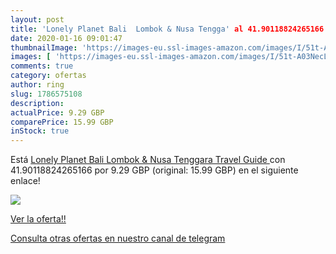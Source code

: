 ```yaml
---
layout: post
title: 'Lonely Planet Bali  Lombok & Nusa Tengga' al 41.90118824265166 % de descuento
date: 2020-01-16 09:01:47
thumbnailImage: 'https://images-eu.ssl-images-amazon.com/images/I/51t-A03NecL._SL200_.jpg'
images: [ 'https://images-eu.ssl-images-amazon.com/images/I/51t-A03NecL._SL200_.jpg' ]
comments: true
category: ofertas
author: ring
slug: 1786575108
description:
actualPrice: 9.29 GBP
comparePrice: 15.99 GBP
inStock: true
---
```


Está [Lonely Planet Bali  Lombok & Nusa Tenggara  Travel Guide ](https://www.amazon.com/dp/1786575108/?tag=redken08-20) con 41.90118824265166 por 9.29 GBP (original: 15.99 GBP) en el siguiente enlace!

[![](https://images-eu.ssl-images-amazon.com/images/I/51t-A03NecL._SL200_.jpg)](https://www.amazon.com/dp/1786575108/?tag=redken08-20)

[Ver la oferta!!](https://www.amazon.com/dp/1786575108/?tag=redken08-20)

[Consulta otras ofertas en nuestro canal de telegram](https://t.me/s/ofertas25)
